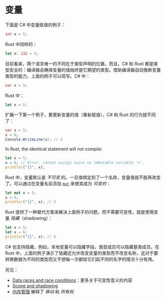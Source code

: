 # 变量

下面是 C# 中变量赋值的例子：

```csharp
int x = 5;
```

Rust 中同样的：

```rust
let x: i32 = 5;
```

目前看来，两个语言唯一的不同在于类型声明的位置。而且，C# 和 Rust 都是类型安全的：编译器会确保变量的值始终是它期望的类型。借助编译器自动推断变量类型的能力，上面的例子可以简写。C# 中：

```csharp
var x = 5;
```

Rust 中：

```rust
let x = 5;
```

扩展一下第一个例子，要更新变量的值（重新赋值），C# 和 Rust 的行为就不同了：

```csharp
var x = 5;
x = 6;
Console.WriteLine(x); // 6
```

In Rust, the identical statement will not compile:

```rust
let x = 5;
x = 6; // Error: cannot assign twice to immutable variable 'x'.
println!("{}", x);
```

Rust 中，变量默认是 _不可变_ 的。一旦值绑定到了一个名称，变量值就不能再改变了。可以通过在变量名前添加 [`mut`][mut.rs] 来使其成为 _可变的_：

```rust
let mut x = 5;
x = 6;
println!("{}", x); // 6
```

Rust 提供了一种替代方案来解决上面例子的问题，而不需要可变性，就是使用变量 _隐藏_（shadowing）：

```rust
let x = 5;
let x = 6;
println!("{}", x); // 6
```

C# 也支持隐藏，例如，本地变量可以隐藏字段，类型成员可以隐藏基类成员。在 Rust 中，上面的例子演示了隐藏还允许改变变量的类型而不改变名称，这对于要转换数据为不同的类型而又不想每一次都给它们起不同的名字的情况十分有用。

另见：

- [Data races and race conditions]：更多关于可变性意义的内容
- [Scope and shadowing]
- [内存管理][memory-management-section] 解释了 _移动_ 和 _所有权_

[mut.rs]: https://doc.rust-lang.org/std/keyword.mut.html
[memory-management-section]: ../memory-management/index.md
[data races and race conditions]: https://doc.rust-lang.org/nomicon/races.html
[scope and shadowing]: https://doc.rust-lang.org/stable/rust-by-example/variable_bindings/scope.html#scope-and-shadowing
